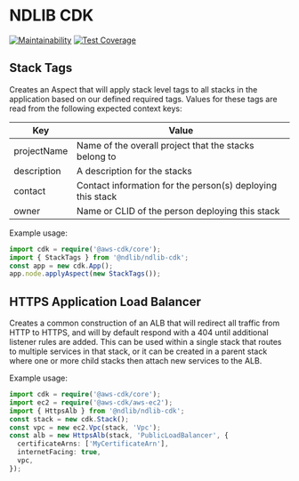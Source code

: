 # NDLIB CDK
[![Maintainability](https://api.codeclimate.com/v1/badges/7404f79e4247119dbc59/maintainability)](https://codeclimate.com/github/ndlib/ndlib-cdk/maintainability)
[![Test Coverage](https://api.codeclimate.com/v1/badges/7404f79e4247119dbc59/test_coverage)](https://codeclimate.com/github/ndlib/ndlib-cdk/test_coverage)

## Stack Tags
Creates an Aspect that will apply stack level tags to all stacks in the application based on our defined required tags. Values for these tags are read from the following expected context keys:

| Key | Value |
|---|---|
| projectName | Name of the overall project that the stacks belong to |
| description | A description for the stacks|
| contact | Contact information for the person(s) deploying this stack |
| owner | Name or CLID of the person deploying this stack |

Example usage:
```typescript
import cdk = require('@aws-cdk/core');
import { StackTags } from '@ndlib/ndlib-cdk';
const app = new cdk.App();
app.node.applyAspect(new StackTags());
```

## HTTPS Application Load Balancer
Creates a common construction of an ALB that will redirect all traffic from HTTP to HTTPS, and will by default respond with a 404 until additional listener rules are added. This can be used within a single stack that routes to multiple services in that stack, or it can be created in a parent stack where one or more child stacks then attach new services to the ALB.

Example usage:
```typescript
import cdk = require('@aws-cdk/core');
import ec2 = require('@aws-cdk/aws-ec2');
import { HttpsAlb } from '@ndlib/ndlib-cdk';
const stack = new cdk.Stack();
const vpc = new ec2.Vpc(stack, 'Vpc');
const alb = new HttpsAlb(stack, 'PublicLoadBalancer', {
  certificateArns: ['MyCertificateArn'],
  internetFacing: true,
  vpc,
});
```
